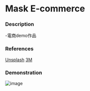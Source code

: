 # Mask E-commerce

### Description
-電商demo作品


### References
[Unsplash](https://unsplash.com/)
[3M](https://www.3m.com.tw/3M/zh_TW/company-tw/)


### Demonstration
![image](https://github.com/Ted808387/em-cli4x/blob/master/src/assets/frontimg/E-commerce(demo).gif)


